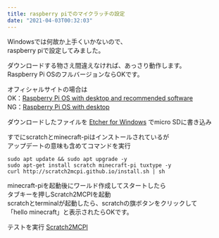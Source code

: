 ```yaml
---
title: raspberry piでのマイクラッチの設定
date: "2021-04-03T00:32:03"
---
```

Windowsでは何故か上手くいかないので、  
raspberry piで設定してみました。   
  
ダウンロードする物さえ間違えなければ、あっさり動作します。   
Raspberry Pi OSのフルバージョンならOKです。   

オフィシャルサイトの場合は  
OK：[Raspberry Pi OS with desktop and recommended software](https://downloads.raspberrypi.org/raspios_full_armhf/images/raspios_full_armhf-2021-03-25/2021-03-04-raspios-buster-armhf-full.zip)  
NG：[Raspberry Pi OS with desktop](https://downloads.raspberrypi.org/raspios_armhf/images/raspios_armhf-2021-03-25/2021-03-04-raspios-buster-armhf.zip)  

ダウンロードしたファイルを
[Etcher for Windows](https://www.balena.io/etcher/)
でmicro SDに書き込み


すでにscratchとminecraft-piはインストールされているが  
アップデートの意味も含めてコマンドを実行

```
sudo apt update && sudo apt upgrade -y
sudo apt-get install scratch minecraft-pi tuxtype -y
curl http://scratch2mcpi.github.io/install.sh | sh
```

minecraft-piを起動後にワールド作成してスタートしたら  
タブキーを押しScratch2MCPIを起動  
scratchとterminalが起動したら、scratchの旗ボタンをクリックして  
「hello minecraft」と表示されたらOKです。  

テストを実行
[Scratch2MCPI](http://scratch2mcpi.github.io/)